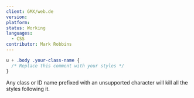 ```yaml
---
client: GMX/web.de
version:
platform:
status: Working
languages:
  - CSS
contributor: Mark Robbins
---
```


```css
u + .body .your-class-name {
  /* Replace this comment with your styles */
}
```

Any class or ID name prefixed with an unsupported character will kill all the styles following it.
